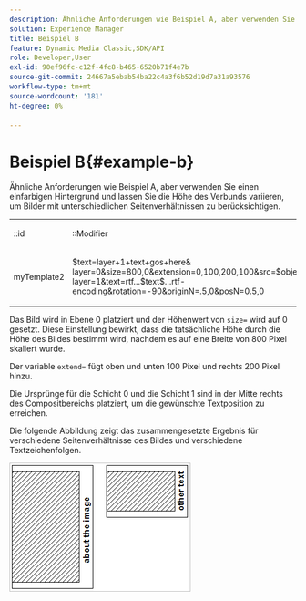 ```yaml
---
description: Ähnliche Anforderungen wie Beispiel A, aber verwenden Sie einen einfarbigen Hintergrund und lassen Sie die Höhe des Verbunds variieren, um Bilder mit unterschiedlichen Seitenverhältnissen zu berücksichtigen.
solution: Experience Manager
title: Beispiel B
feature: Dynamic Media Classic,SDK/API
role: Developer,User
exl-id: 90ef96fc-c12f-4fc8-b465-6520b71f4e7b
source-git-commit: 24667a5ebab54ba22c4a3f6b52d19d7a31a93576
workflow-type: tm+mt
source-wordcount: '181'
ht-degree: 0%

---
```


# Beispiel B{#example-b}

Ähnliche Anforderungen wie Beispiel A, aber verwenden Sie einen einfarbigen Hintergrund und lassen Sie die Höhe des Verbunds variieren, um Bilder mit unterschiedlichen Seitenverhältnissen zu berücksichtigen.

<table id="simpletable_37BA3B2A75A9468C9ADEBBC034BADAE7"> 
 <tr class="strow"> 
  <td class="stentry"> <p><span class="codeph">::id</span> </p> </td> 
  <td class="stentry"> <p><span class="codeph">::Modifier</span> </p></td> 
 </tr> 
 <tr class="strow"> 
  <td class="stentry"> <p><span class="codeph"> myTemplate2</span> </p></td> 
  <td class="stentry"> <p><span class="codeph"> $text=layer+1+text+gos+here&amp; layer=0&amp;size=800,0&amp;extension=0,100,200,100&amp;src=$object$&amp;originN=.5,0&amp; layer=1&amp;text=rtf…$text$…rtf-encoding&amp;rotation=-90&amp;originN=.5,0&amp;posN=0.5,0</span> </p></td> 
 </tr> 
</table>

Das Bild wird in Ebene 0 platziert und der Höhenwert von `size=` wird auf 0 gesetzt. Diese Einstellung bewirkt, dass die tatsächliche Höhe durch die Höhe des Bildes bestimmt wird, nachdem es auf eine Breite von 800 Pixel skaliert wurde.

Der variable `extend=` fügt oben und unten 100 Pixel und rechts 200 Pixel hinzu.

Die Ursprünge für die Schicht 0 und die Schicht 1 sind in der Mitte rechts des Compositbereichs platziert, um die gewünschte Textposition zu erreichen.

Die folgende Abbildung zeigt das zusammengesetzte Ergebnis für verschiedene Seitenverhältnisse des Bildes und verschiedene Textzeichenfolgen.

![Beispiel B Bild](assets/exampleb.png)

